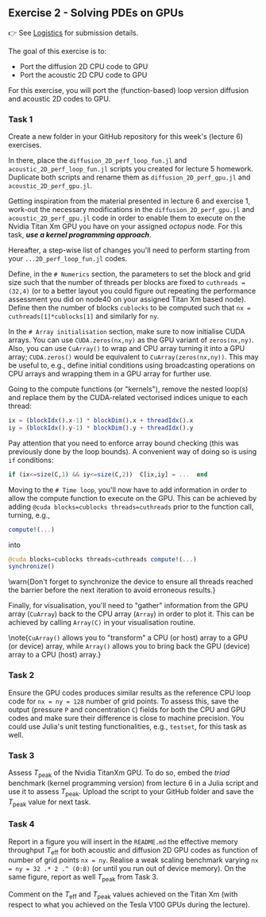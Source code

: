 <!--This file was generated, do not modify it.-->
## Exercise 2 - **Solving PDEs on GPUs**

👉 See [Logistics](/logistics/#submission) for submission details.

The goal of this exercise is to:
- Port the diffusion 2D CPU code to GPU
- Port the acoustic 2D CPU code to GPU

For this exercise, you will port the (function-based) loop version diffusion and acoustic 2D codes to GPU.

### Task 1

Create a new folder in your GitHub repository for this week's (lecture 6) exercises.

In there, place the `diffusion_2D_perf_loop_fun.jl` and `acoustic_2D_perf_loop_fun.jl` scripts you created for lecture 5 homework. Duplicate both scripts and rename them as `diffusion_2D_perf_gpu.jl` and `acoustic_2D_perf_gpu.jl`.

Getting inspiration from the material presented in lecture 6 and exercise 1, work-out the necessary modifications in the `diffusion_2D_perf_gpu.jl` and `acoustic_2D_perf_gpu.jl` code in order to enable them to execute on the Nvidia Titan Xm GPU you have on your assigned *octopus* node. For this task, _**use a kernel programming approach**_.

Hereafter, a step-wise list of changes you'll need to perform starting from your `...2D_perf_loop_fun.jl` codes.

Define, in the `# Numerics` section, the parameters to set the block and grid size such that the number of threads per blocks are fixed to `cuthreads = (32,4)` (or to a better layout you could figure out repeating the performance assessment you did on node40 on your assigned Titan Xm based node). Define then the number of blocks `cublocks` to be computed such that `nx = cuthreads[1]*cublocks[1]` and similarly for `ny`.

In the `# Array initialisation` section, make sure to now initialise CUDA arrays. You can use `CUDA.zeros(nx,ny)` as the GPU variant of `zeros(nx,ny)`. Also, you can use `CuArray()` to wrap and CPU array turning it into a GPU array; `CUDA.zeros()` would be equivalent to `CuArray(zeros(nx,ny))`. This may be useful to, e.g., define initial conditions using broadcasting operations on CPU arrays and wrapping them in a GPU array for further use.

Going to the compute functions (or "kernels"), remove the nested loop(s) and replace them by the CUDA-related vectorised indices unique to each thread:
```julia
ix = (blockIdx().x-1) * blockDim().x + threadIdx().x
iy = (blockIdx().y-1) * blockDim().y + threadIdx().y
```
Pay attention that you need to enforce array bound checking (this was previously done by the loop bounds). A convenient way of doing so is using `if` conditions:
```julia
if (ix<=size(C,1) && iy<=size(C,2))  C[ix,iy] = ...  end
```

Moving to the `# Time loop`, you'll now have to add information in order to allow the compute function to execute on the GPU. This can be achieved by adding `@cuda blocks=cublocks threads=cuthreads` prior to the function call, turning, e.g.,
```julia
compute!(...)
```
into
```julia
@cuda blocks=cublocks threads=cuthreads compute!(...)
synchronize()
```

\warn{Don't forget to synchronize the device to ensure all threads reached the barrier before the next iteration to avoid erroneous results.}

Finally, for visualisation, you'll need to "gather" information from the GPU array (`CuArray`) back to the CPU array (`Array`) in order to plot it. This can be achieved by calling `Array(C)` in your visualisation routine.

\note{`CuArray()` allows you to "transform" a CPU (or host) array to a GPU (or device) array, while `Array()` allows you to bring back the GPU (device) array to a CPU (host) array.}

### Task 2

Ensure the GPU codes produces similar results as the reference CPU loop code for `nx = ny = 128` number of grid points. To assess this, save the output (pressure `P` and concentration `C`) fields for both the CPU and GPU codes and make sure their difference is close to machine precision. You could use Julia's unit testing functionalities, e.g., `testset`, for this task as well.

### Task 3

Assess $T_\mathrm{peak}$ of the Nvidia TitanXm GPU. To do so, embed the *triad* benchmark (kernel programming version) from lecture 6 in a Julia script and use it to assess $T_\mathrm{peak}$. Upload the script to your GitHub folder and save the $T_\mathrm{peak}$ value for next task.

### Task 4

Report in a figure you will insert in the `README.md` the effective memory throughput $T_\mathrm{eff}$ for both acoustic and diffusion 2D GPU codes as function of number of grid points `nx = ny`. Realise a weak scaling benchmark varying `nx = ny = 32 .* 2 .^ (0:8)` (or until you run out of device memory). On the same figure, report as well $T_\mathrm{peak}$ from Task 3.

Comment on the $T_\mathrm{eff}$ and $T_\mathrm{peak}$ values achieved on the Titan Xm (with respect to what you achieved on the Tesla V100 GPUs during the lecture).

